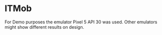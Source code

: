 # ITMob
For Demo purposes the emulator Pixel 5 API 30 was used. Other emulators might show different results on design.
